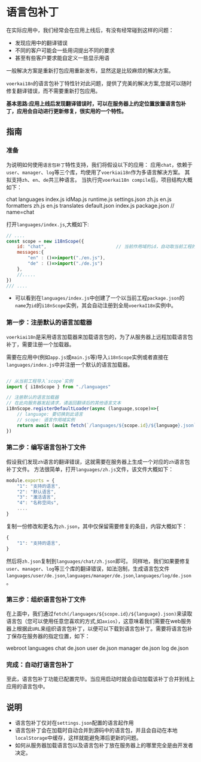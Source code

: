 # 语言包补丁

在实际应用中，我们经常会在应用上线后，有没有经常碰到这样的问题：
- 发现应用中的翻译错误
- 不同的客户可能会一些用词提出不同的要求
- 甚至有些客户要求能自定义一些显示用语

一般解决方案是重新打包应用重新发布，显然这是比较麻烦的解决方案。

`voerkai18n`的语言包补丁特性针对此问题，提供了完美的解决方案,您就可以随时修复翻译错误，而不需要重新打包应用。

**基本思路:应用上线后发现翻译错误时，可以在服务器上约定位置放置语言包补丁，应用会自动进行更新修复，很实用的一个特性。**

## 指南


### 准备
为说明如何使用`语言包补丁`特性支持，我们将假设以下的应用：
应用`chat`，依赖于`user`、`manager`、`log`等三个库，均使用了`voerkiai18n`作为多语言解决方案。
其拟支持`zh`、`en`、`de`共三种语言。
当执行完`voerkai18n compile`后，项目结构大概如下：

<Tree>
chat
    languages
        index.js
        idMap.js   
        runtime.js
        settings.json                  
        zh.js
        en.js
        formatters
            zh.js
            en.js
        translates
            default.json
    index.js
    package.json                  // name=chat
<Tree>

打开`languages/index.js`,大概如下:
```javascript
// ....
const scope = new i18nScope({
    id: "chat",                          // 当前作用域的id，自动取当前工程的package.json的name
    messages:{ 
        "en" : ()=>import("./en.js"),
        "de" : ()=>import("./de.js")
    },
    //.....
}) 
/// ....
```
- 可以看到在`languages/index.js`中创建了一个以当前工程`package.json`的`name`为`id`的`i18nScope`实例，其会自动注册到全局`voerkaI18n`实例中。

### 第一步：注册默认的语言加载器

 `voerkiai18n`是采用语言加载器来加载语言包的，为了从服务器上远程加载语言包补丁，需要注册一个加载器。
 
需要在应用中(例如`app.js`或`main.js`等)导入`i18nScope`实例或者直接在`languages/index.js`中并注册一个默认的语言加载器。

```javascript

// 从当前工程导入`scope`实例
import { i18nScope } from "./languages"

// 注册默认的语言加载器
// 在此向服务器发起请求，请返回翻译后的其他语言文本
i18nScope.registerDefaultLoader(async (language,scope)=>{
    // language: 要切换到此语言
    // scope: 语言作用域实例   
    return await (await fetch(`/languages/${scope.id}/${language}.json`)).json()
})
```


### 第二步：编写语言包补丁文件

假设我们发现`zh`语言的翻译错误，这就需要在服务器上生成一个对应的`zh`语言包补丁文件。
方法很简单，打开`languages/zh.js`文件，该文件大概如下：
```javascript
module.exports = {
    "1": "支持的语言",
    "2": "默认语言",
    "3": "激活语言",
    "4": "名称空间s",
    ....
}
```
复制一份修改和更名为`zh.json`，其中仅保留需要修复的条目，内容大概如下：
```javascript
{
    "1": "支持的语言",       
}
```
然后将`zh.json`复制到`languages/chat/zh.json`即可。
同样地，我们如果要修复`user`、`manager`、`log`等三个库的翻译错误，如法泡制，生成语言包文件`languages/user/de.json`,`languages/manager/de.json`,`languages/log/de.json`。

### 第三步：组织语言包补丁文件
在上面中，我们通过`fetch(/languages/${scope.id}/${language}.json)`来读取语言包（您可以使用任意您喜欢的方式,如`axios`），这意味着我们需要在web服务器上根据此`URL`来组织语言包补丁，以便可以下载到语言包补丁。需要将语言包补丁保存在服务器的指定位置，如下：

<Tree>
webroot
    languages
        chat          
            de.json        
        user               
            de.json    
        manager
            de.json   
        log                 
            de.json               
</Tree>

### 完成：自动打语言包补丁

至此，语言包补丁功能已配置完毕。当应用启动时就会自动加载该补丁合并到线上应用的语言包中。
 ## 说明

- 语言包补丁仅对在`settings.json`配置的语言起作用
- 语言包补丁会在加载时自动合并到源码中的语言包，并且会自动在本地`localStorage`中缓存，这样就能避免滞后更新的问题。
- 如何从服务器加载语言包以及语言包补丁放在服务器上的哪里完全是由开发者决定。

